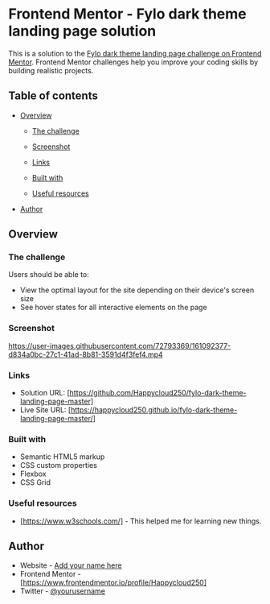 # Frontend Mentor - Fylo dark theme landing page solution

This is a solution to the [Fylo dark theme landing page challenge on Frontend Mentor](https://www.frontendmentor.io/challenges/fylo-dark-theme-landing-page-5ca5f2d21e82137ec91a50fd). Frontend Mentor challenges help you improve your coding skills by building realistic projects.

## Table of contents

- [Overview](#overview)

  - [The challenge](#the-challenge)
  - [Screenshot](#screenshot)
  - [Links](#links)

  - [Built with](#built-with)

  - [Useful resources](#useful-resources)

- [Author](#author)

## Overview

### The challenge

Users should be able to:

- View the optimal layout for the site depending on their device's screen size
- See hover states for all interactive elements on the page

### Screenshot



https://user-images.githubusercontent.com/72793369/161092377-d834a0bc-27c1-41ad-8b81-3591d4f3fef4.mp4



### Links

- Solution URL: [https://github.com/Happycloud250/fylo-dark-theme-landing-page-master]
- Live Site URL: [https://happycloud250.github.io/fylo-dark-theme-landing-page-master/]

### Built with

- Semantic HTML5 markup
- CSS custom properties
- Flexbox
- CSS Grid

### Useful resources

- [https://www.w3schools.com/] - This helped me for learning new things.

## Author

- Website - [Add your name here](https://www.your-site.com)
- Frontend Mentor - [https://www.frontendmentor.io/profile/Happycloud250]
- Twitter - [@yourusername](https://www.twitter.com/yourusername)
